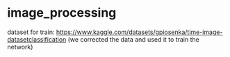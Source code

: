 # image_processing

dataset for train: https://www.kaggle.com/datasets/gpiosenka/time-image-datasetclassification
(we corrected the data and used it to train the network)
